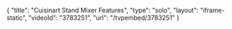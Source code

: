 {
    "title": "Cuisinart Stand Mixer Features",
    "type": "solo",
    "layout": "iframe-static",
    "videoId": "3783251",
    "url": "\/tvpembed\/3783251"
}